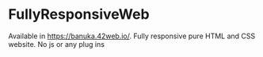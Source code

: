 # FullyResponsiveWeb
Available in https://banuka.42web.io/. Fully responsive pure HTML and CSS website. No js or any plug ins
